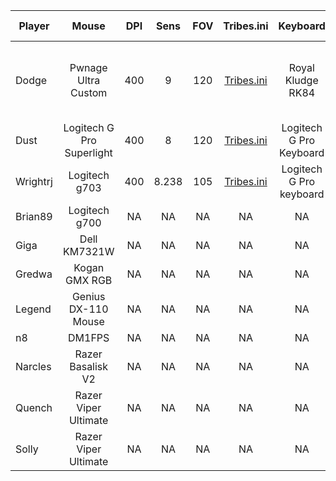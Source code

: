 
| Player | Mouse | DPI | Sens | FOV | Tribes.ini | Keyboard | Headphones | Mousepad | Monitor HZ | Role |
| ----------- | :-----------: | :-----------: | :-----------: | :-----------: | :-----------: | :-----------: | :-----------: | :-----------: | :-----------: | :-----------: |
| Dodge | Pwnage Ultra Custom | 400 | 9 | 120 | [Tribes.ini](/ini/dodge/tribes.ini) | Royal Kludge RK84 | Fostex t60rp | Endgame Gear MPC890 | 240hz | LD, MD, O, HOF, Flex, Snipe |
| Dust | Logitech G Pro Superlight | 400 | 8 | 120 | [Tribes.ini](/ini/dust/tribes.ini) | Logitech G Pro Keyboard | Mackie MP-220 | Steelseries Qck Heavy | 144hz | HoF, LD |
| Wrightrj | Logitech g703 | 400 | 8.238 | 105 | [Tribes.ini](/ini/wrightrj/tribes.ini) | Logitech G Pro keyboard | G633 headphones | Steelseries Qck Heavy| 144hz | LD |
| Brian89 | Logitech g700 | NA | NA | NA | NA | NA | NA | NA | NA | NA |
| Giga | Dell KM7321W | NA | NA | NA | NA | NA | NA | NA | NA | NA |
| Gredwa | Kogan GMX RGB | NA | NA | NA | NA | NA | NA | NA | NA | NA |
| Legend | Genius DX-110 Mouse | NA | NA | NA | NA | NA | NA | NA | NA | NA |
| n8 | DM1FPS | NA | NA | NA | NA | NA | NA | NA | NA | NA |
| Narcles | Razer Basalisk V2 | NA | NA | NA | NA | NA | NA | NA | NA | NA |
| Quench | Razer Viper Ultimate | NA | NA | NA | NA | NA | NA | NA | NA | NA |
| Solly | Razer Viper Ultimate | NA | NA | NA | NA | NA | NA | NA | NA | NA |